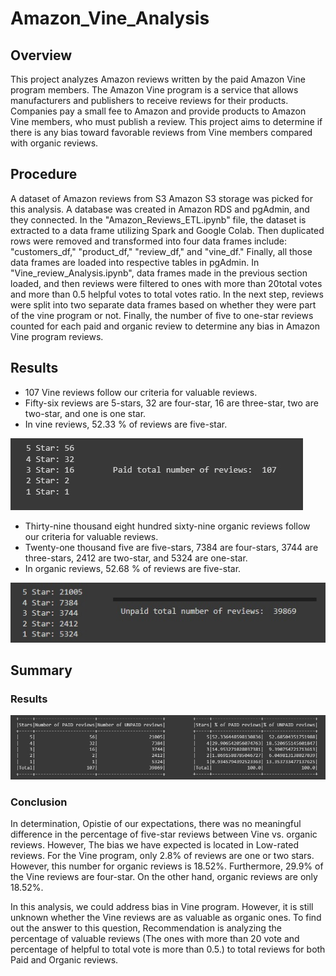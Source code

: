 # Amazon_Vine_Analysis

## Overview
This project analyzes Amazon reviews written by the paid Amazon Vine program members. The Amazon Vine program is a service that allows manufacturers and publishers to receive reviews for their products. Companies pay a small fee to Amazon and provide products to Amazon Vine members, who must publish a review.
This project aims to determine if there is any bias toward favorable reviews from Vine members compared with organic reviews.

## Procedure
A dataset of Amazon reviews from S3 Amazon S3 storage was picked for this analysis. A database was created in Amazon RDS and pgAdmin, and they connected. In the "Amazon_Reviews_ETL.ipynb" file, the dataset is extracted to a data frame utilizing Spark and Google Colab. Then duplicated rows were removed and transformed into four data frames include: "customers_df," "product_df," "review_df," and "vine_df." Finally, all those data frames are loaded into respective tables in pgAdmin.
In "Vine_review_Analysis.ipynb", data frames made in the previous section loaded, and then reviews were filtered to ones with more than 20total votes and more than 0.5 helpful votes to total votes ratio. In the next step, reviews were split into two separate data frames based on whether they were part of the vine program or not.
Finally, the number of five to one-star reviews counted for each paid and organic review to determine any bias in Amazon Vine program reviews.

## Results

- 107 Vine reviews follow our criteria for valuable reviews.
- Fifty-six reviews are 5-stars, 32 are four-star, 16 are three-star, two are two-star, and one is one star.
- In vine reviews, 52.33 % of reviews are five-star.

![This is an image](/PaidNumbers.jpg)

- Thirty-nine thousand eight hundred sixty-nine organic reviews follow our criteria for valuable reviews. 
- Twenty-one thousand five are five-stars, 7384 are four-stars, 3744 are three-stars, 2412 are two-star, and 5324 are one-star.
- In organic reviews, 52.68 % of reviews are five-star.

![This is an image](/OrganicNumbers.jpg)


## Summary

### Results

![This is an image](/Paid_vs_Organic.jpg)

### Conclusion
In determination, Opistie of our expectations, there was no meaningful difference in the percentage of five-star reviews between Vine vs. organic reviews. However, The bias we have expected is located in Low-rated reviews. For the Vine program, only 2.8% of reviews are one or two stars. However, this number for organic reviews is 18.52%. Furthermore, 29.9% of the Vine reviews are four-star. On the other hand, organic reviews are only 18.52%.

In this analysis, we could address bias in Vine program. However, it is still unknown whether the Vine reviews are as valuable as organic ones. To find out the answer to this question,  Recommendation is analyzing the percentage of valuable reviews (The ones with more than 20 vote and percentage of helpful to total vote is more than 0.5.) to total reviews for both Paid and Organic reviews.
